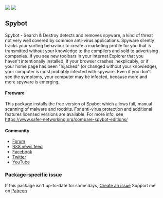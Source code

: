 [![](https://img.shields.io/chocolatey/v/spybot?color=green&label=spybot)](https://chocolatey.org/packages/spybot) [![](https://img.shields.io/chocolatey/dt/spybot)](https://chocolatey.org/packages/spybot)

## Spybot
Spybot - Search & Destroy detects and removes spyware, a kind of threat not very well covered by common anti-virus applications. Spyware silently tracks your surfing behaviour to create a marketing profile for you that is transmitted without your knowledge to the compilers and sold to advertising companies. If you see new toolbars in your Internet Explorer that you haven't intentionally installed, if your browser crashes inexplicably, or if your home page has been "hijacked" (or changed without your knowledge), your computer is most probably infected with spyware. Even if you don't see the symptoms, your computer may be infected, because more and more spyware is emerging.

#### Freeware
This package installs the free version of Spybot which allows full, manual scanning of malware and rootkits. For anti-virus protection and additional features licensed versions are available. For more info, see https://www.safer-networking.org/compare-spybot-editions/

#### Community
* [Forum](https://forums.spybot.info/downloads.php?id=1)
* [RSS news feed](https://www.safer-networking.org/feed/)
* [Facebook](https://www.facebook.com/SpybotSearchAndDestroy/)
* [Twitter](https://www.twitter.com/SpybotSD)
* [YouTube](https://www.youtube.com/user/SaferNetworking)

### Package-specific issue
If this package isn't up-to-date for some days, [Create an issue](https://github.com/tunisiano187/chocolatey-packages/issues/new)
Support me on [Patreon](https://www.patreon.com/bePatron?u=39585820)